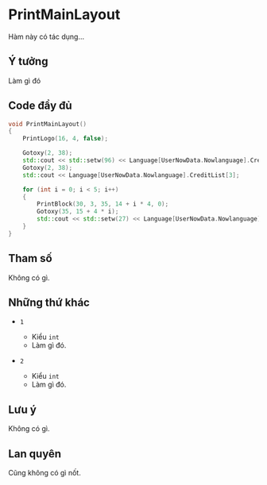# **PrintMainLayout**

Hàm này có tác dụng...

## Ý tưởng

Làm gì đó

## Code đầy đủ

```cpp
void PrintMainLayout()
{
    PrintLogo(16, 4, false);

    Gotoxy(2, 38);
    std::cout << std::setw(96) << Language[UserNowData.Nowlanguage].CreditList[4];
    Gotoxy(2, 38);
    std::cout << Language[UserNowData.Nowlanguage].CreditList[3];

    for (int i = 0; i < 5; i++)
    {
        PrintBlock(30, 3, 35, 14 + i * 4, 0);
        Gotoxy(35, 15 + 4 * i);
        std::cout << std::setw(27) << Language[UserNowData.Nowlanguage].MenuList[i];
    }
}
```

## Tham số

Không có gì.

## Những thứ khác

- `1`
  - Kiểu `int`
  - Làm gì đó.

- `2`
  - Kiểu `int`
  - Làm gì đó.

## Lưu ý

Không có gì.

## Lan quyên

Cũng không có gì nốt.
